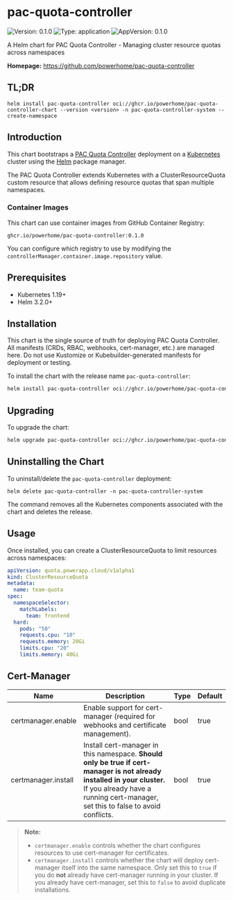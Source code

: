 # pac-quota-controller

![Version: 0.1.0](https://img.shields.io/badge/Version-0.1.0-informational?style=flat-square) ![Type: application](https://img.shields.io/badge/Type-application-informational?style=flat-square) ![AppVersion: 0.1.0](https://img.shields.io/badge/AppVersion-0.1.0-informational?style=flat-square)

A Helm chart for PAC Quota Controller - Managing cluster resource quotas across namespaces

**Homepage:** <https://github.com/powerhome/pac-quota-controller>

## TL;DR

```console
helm install pac-quota-controller oci://ghcr.io/powerhome/pac-quota-controller-chart --version <version> -n pac-quota-controller-system --create-namespace
```

## Introduction

This chart bootstraps a [PAC Quota Controller](https://github.com/powerhome/pac-quota-controller) deployment on a [Kubernetes](https://kubernetes.io) cluster using the [Helm](https://helm.sh) package manager.

The PAC Quota Controller extends Kubernetes with a ClusterResourceQuota custom resource that allows defining resource quotas that span multiple namespaces.

### Container Images

This chart can use container images from GitHub Container Registry:

```console
ghcr.io/powerhome/pac-quota-controller:0.1.0
```

You can configure which registry to use by modifying the `controllerManager.container.image.repository` value.

## Prerequisites

- Kubernetes 1.19+
- Helm 3.2.0+

## Installation

This chart is the single source of truth for deploying PAC Quota Controller. All manifests (CRDs, RBAC, webhooks, cert-manager, etc.) are managed here. Do not use Kustomize or Kubebuilder-generated manifests for deployment or testing.

To install the chart with the release name `pac-quota-controller`:

```sh
helm install pac-quota-controller oci://ghcr.io/powerhome/pac-quota-controller-chart --version <version> -n pac-quota-controller-system --create-namespace
```

## Upgrading

To upgrade the chart:

```sh
helm upgrade pac-quota-controller oci://ghcr.io/powerhome/pac-quota-controller-chart --version <version> -n pac-quota-controller-system
```

## Uninstalling the Chart

To uninstall/delete the `pac-quota-controller` deployment:

```console
helm delete pac-quota-controller -n pac-quota-controller-system
```

The command removes all the Kubernetes components associated with the chart and deletes the release.

## Usage

Once installed, you can create a ClusterResourceQuota to limit resources across namespaces:

```yaml
apiVersion: quota.powerapp.cloud/v1alpha1
kind: ClusterResourceQuota
metadata:
  name: team-quota
spec:
  namespaceSelector:
    matchLabels:
      team: frontend
  hard:
    pods: "50"
    requests.cpu: "10"
    requests.memory: 20Gi
    limits.cpu: "20"
    limits.memory: 40Gi
```

## Cert-Manager

| Name                      | Description                                                                                 | Type    | Default |
|---------------------------|---------------------------------------------------------------------------------------------|---------|---------|
| certmanager.enable        | Enable support for cert-manager (required for webhooks and certificate management).          | bool    | true    |
| certmanager.install       | Install cert-manager in this namespace. **Should only be true if cert-manager is not already installed in your cluster.** If you already have a running cert-manager, set this to false to avoid conflicts. | bool    | true    |

> **Note:**
>
> - `certmanager.enable` controls whether the chart configures resources to use cert-manager for certificates.
> - `certmanager.install` controls whether the chart will deploy cert-manager itself into the same namespace. Only set this to `true` if you do **not** already have cert-manager running in your cluster. If you already have cert-manager, set this to `false` to avoid duplicate installations.
